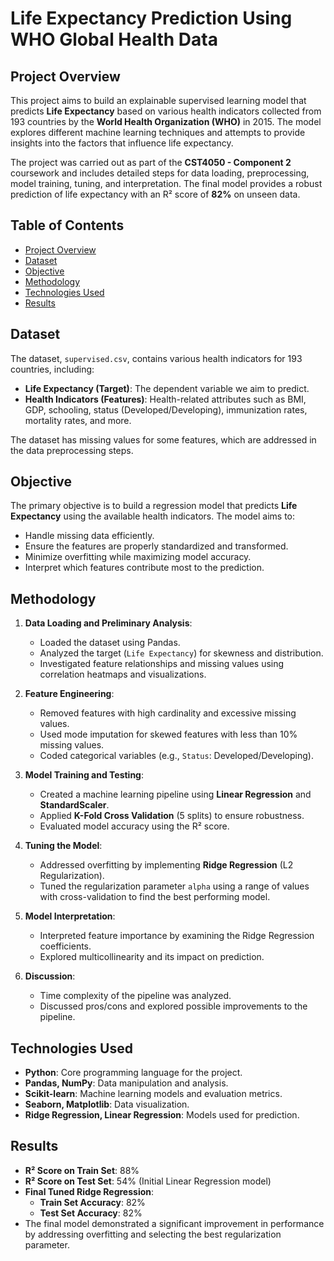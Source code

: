 # Life Expectancy Prediction Using WHO Global Health Data

## Project Overview

This project aims to build an explainable supervised learning model that predicts **Life Expectancy** based on various health indicators collected from 193 countries by the **World Health Organization (WHO)** in 2015. The model explores different machine learning techniques and attempts to provide insights into the factors that influence life expectancy.

The project was carried out as part of the **CST4050 - Component 2** coursework and includes detailed steps for data loading, preprocessing, model training, tuning, and interpretation. The final model provides a robust prediction of life expectancy with an R² score of **82%** on unseen data.

## Table of Contents
- [Project Overview](#project-overview)
- [Dataset](#dataset)
- [Objective](#objective)
- [Methodology](#methodology)
- [Technologies Used](#technologies-used)
- [Results](#results)

## Dataset

The dataset, `supervised.csv`, contains various health indicators for 193 countries, including:
- **Life Expectancy (Target)**: The dependent variable we aim to predict.
- **Health Indicators (Features)**: Health-related attributes such as BMI, GDP, schooling, status (Developed/Developing), immunization rates, mortality rates, and more.

The dataset has missing values for some features, which are addressed in the data preprocessing steps.

## Objective

The primary objective is to build a regression model that predicts **Life Expectancy** using the available health indicators. The model aims to:
- Handle missing data efficiently.
- Ensure the features are properly standardized and transformed.
- Minimize overfitting while maximizing model accuracy.
- Interpret which features contribute most to the prediction.

## Methodology

1. **Data Loading and Preliminary Analysis**:
   - Loaded the dataset using Pandas.
   - Analyzed the target (`Life Expectancy`) for skewness and distribution.
   - Investigated feature relationships and missing values using correlation heatmaps and visualizations.

2. **Feature Engineering**:
   - Removed features with high cardinality and excessive missing values.
   - Used mode imputation for skewed features with less than 10% missing values.
   - Coded categorical variables (e.g., `Status`: Developed/Developing).

3. **Model Training and Testing**:
   - Created a machine learning pipeline using **Linear Regression** and **StandardScaler**.
   - Applied **K-Fold Cross Validation** (5 splits) to ensure robustness.
   - Evaluated model accuracy using the R² score.

4. **Tuning the Model**:
   - Addressed overfitting by implementing **Ridge Regression** (L2 Regularization).
   - Tuned the regularization parameter `alpha` using a range of values with cross-validation to find the best performing model.

5. **Model Interpretation**:
   - Interpreted feature importance by examining the Ridge Regression coefficients.
   - Explored multicollinearity and its impact on prediction.

6. **Discussion**:
   - Time complexity of the pipeline was analyzed.
   - Discussed pros/cons and explored possible improvements to the pipeline.


## Technologies Used
- **Python**: Core programming language for the project.
- **Pandas, NumPy**: Data manipulation and analysis.
- **Scikit-learn**: Machine learning models and evaluation metrics.
- **Seaborn, Matplotlib**: Data visualization.
- **Ridge Regression, Linear Regression**: Models used for prediction.

## Results

- **R² Score on Train Set**: 88%
- **R² Score on Test Set**: 54% (Initial Linear Regression model)
- **Final Tuned Ridge Regression**:
  - **Train Set Accuracy**: 82%
  - **Test Set Accuracy**: 82%
- The final model demonstrated a significant improvement in performance by addressing overfitting and selecting the best regularization parameter.


